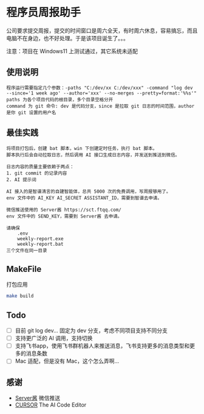 # 程序员周报助手
公司要求提交周报，提交的时间窗口是周六全天，有时周六休息，容易搞忘，而且电脑不在身边，也不好处理。于是该项目诞生了。。。

注意：项目在 Windows11 上测试通过，其它系统未适配

## 使用说明
    程序运行需要指定几个参数：-paths "C:/dev/xx C:/dev/xxx" -command "log dev --since='1 week ago' --author='xxx' --no-merges --pretty=format:'%%s'"
    paths 为各个项目代码的根目录，多个目录空格分开
    command 为 git 命令: dev 是代码分支，since 是拉取 git 日志的时间范围，author 是你 git 设置的用户名

## 最佳实践
    将项目打包后，创建 bat 脚本，win 下创建定时任务，执行 bat 脚本。
    脚本执行后会自动拉取日志，然后调用 AI 接口生成日志内容，并发送到推送到微信。

    日志内容的质量主要依赖于两点：
    1. git commit 的记录内容
    2. AI 提示词

    AI 接入的是智谱清言的自建智能体，总共 5000 次的免费调用，写周报够用了。
    env 文件中的 AI_KEY AI_SECRET ASSISTANT_ID，需要到智谱去申请。
    
    微信推送使用的 Server酱 https://sct.ftqq.com/
    env 文件中的 SEND_KEY，需要到 Server酱 去申请。

    请确保
        .env
        weekly-report.exe
        weekly-report.bat
    三个文件在同一目录

## MakeFile

打包应用
```bash
make build
```
 ## Todo
- [ ] 目前 git log dev... 固定为 dev 分支，考虑不同项目支持不同分支
- [ ] 支持更广泛的 AI 调用，支持切换
- [ ] 支持飞书app，使用飞书群机器人来推送消息，飞书支持更多的消息类型和更多的消息条数
- [ ] Mac 适配，但是没有 Mac，这个怎么弄啊...

## 感谢
- [Server酱](https://sct.ftqq.com/) 微信推送
- [CURSOR](https://www.cursor.com/) The AI Code Editor